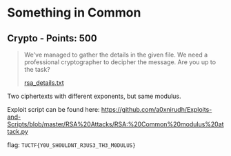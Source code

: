 # Something in Common

## Crypto - Points: 500

> We've managed to gather the details in the given file. We need a professional cryptographer to decipher the message. Are you up to the task?
>
> [rsa_details.txt](rsa_details.txt)
>

Two ciphertexts with different exponents, but same modulus.

Exploit script can be found here: https://github.com/a0xnirudh/Exploits-and-Scripts/blob/master/RSA%20Attacks/RSA:%20Common%20modulus%20attack.py

flag: `TUCTF{Y0U_SH0ULDNT_R3US3_TH3_M0DULUS}`
